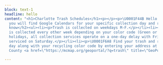 ```yaml
---
block: text-1
headline: hello
content: "<h1>Charlotte Trash Schedules</h1><p></p><p>\U0001F44B Hello fellow Charlotteans!</p><p>Below
  you will find Google Calendars for your specific collection day and recycling schedule.</p><h2>To
  know</h2><ul><li><p>Trash is collected on weekdays M-F.</p></li><li><p>Recycling
  is collected every other week depending on your color code (Green or Orange).</p></li><li><p>Observed
  holidays, all collection services operate on a one-day delay with Friday customers
  serviced on Saturday.</p></li><li><p>\U0001F6A8 Find your trash and recycling collection
  day along with your recycling color code by entering your address at the Mecklenburg
  County <a href=\"https://mcmap.org/geoportal/?q=trash\" title=\"GeoPortal\">GeoPortal</a>.</p></li></ul>"

---
```

